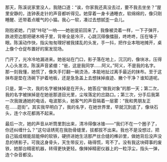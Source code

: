 那天，陈溪说家里没人，我随口道：“诶，你家我还真没去过，要不我去坐坐？”屋里安静的，连钟表走针的声音都听得见。她穿着一身卡通睡衣，软绵绵的，像只刚睡醒、还带着点暖气的小猫。我心一软，凑过去想腻歪一会儿。

刚抱紧她，门锁“咔哒”一响——她爸提前回来了。我像被烫着一样，一下子弹开，跌进旁边那把硬木椅子里，背脊全是冷汗，心跳沉得像擂鼓，咚咚咚，压在嗓子眼。陈溪动作快，指尖匆匆理好被我揉乱的头发，手一抖，把作业本啪地摊开，桌上像个仓促布置好的案发现场。

门开了，光冷冷地漏进来。她爸站在门口，影子落在地上，沉沉的，像块冰，压得人心头发凉。陈溪声音紧绷：“爸，这是我同学……阿义。”阿义，不是我的名字。那一刻我懂，她慌了，像失手打翻一碗烫汤，本能地扯过离手最近的抹布。至于这抹布是垫在汤碗下护着地板，还是急急盖上去想抹掉痕迹、撇个干净？谁知道呢。 

只是，第一次，我的名字被抹掉是在开头，她答应“做我对象”的那一天；第二次，我的名字被抹掉是在她爸那道目光里，尘埃落定的岔路口。；第三次，分手后我第一次我拨通她的电话，电波那头，她客气的声音隔着一层雾：“我和男朋友正在……逛街”。其实我早明白了，我的名字，在她世界里，早就沉到底了，像块石头，连个水花都溅不起来。

最后一次，她的声音从听筒里割出来，清冷得像冰锥——“我们不在一个圈子了，你还纠缠什么？”这句话锈死在我肋骨缝里，拔都拔不出来。我也不是没想过，把自己锻成根能屈能伸的软铁，硬挤进她生活那严丝合缝的榫卯里，做她背后没声没息的锈影子。可我这身骨头，天生带反刃，硌得慌，弯不了。没有我这块碍事的废铁，她那台精密机器，转得更快更轻。像掸掉精密仪器上的一粒浮尘，指头一弹，连个杂音都没。




